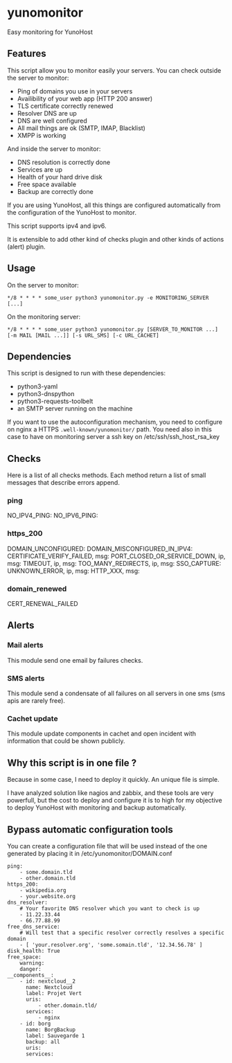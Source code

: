 # yunomonitor
Easy monitoring for YunoHost

## Features
This script allow you to monitor easily your servers. You can check outside the server to monitor:
* Ping of domains you use in your servers
* Availibility of your web app (HTTP 200 answer)
* TLS certificate correctly renewed
* Resolver DNS are up
* DNS are well configured
* All mail things are ok (SMTP, IMAP, Blacklist)
* XMPP is working

And inside the server to monitor:
* DNS resolution is correctly done
* Services are up
* Health of your hard drive disk
* Free space available
* Backup are correctly done

If you are using YunoHost, all this things are configured automatically from the configuration of the YunoHost to monitor.

This script supports ipv4 and ipv6.

It is extensible to add other kind of checks plugin and other kinds of actions (alert) plugin.

## Usage
On the server to monitor:
```
*/8 * * * * some_user python3 yunomonitor.py -e MONITORING_SERVER [...]
```

On the monitoring server:
```
*/8 * * * * some_user python3 yunomonitor.py [SERVER_TO_MONITOR ...] [-m MAIL [MAIL ...]] [-s URL_SMS] [-c URL_CACHET]
```

## Dependencies

This script is designed to run with these dependencies:
* python3-yaml
* python3-dnspython
* python3-requests-toolbelt
* an SMTP server running on the machine

If you want to use the autoconfiguration mechanism, you need to configure on nginx a HTTPS `.well-known/yunomonitor/` path. You need also in this case to have on monitoring server a ssh key on /etc/ssh/ssh_host_rsa_key

## Checks
Here is a list of all checks methods. Each method return a list of small messages that describe errors append.

### ping
NO_IPV4_PING: 
NO_IPV6_PING:

### https_200
DOMAIN_UNCONFIGURED:
DOMAIN_MISCONFIGURED_IN_IPV4:
CERTIFICATE_VERIFY_FAILED, msg:
PORT_CLOSED_OR_SERVICE_DOWN, ip, msg:
TIMEOUT, ip, msg:
TOO_MANY_REDIRECTS, ip, msg:
SSO_CAPTURE:
UNKNOWN_ERROR, ip, msg:
HTTP_XXX, msg:

### domain_renewed
CERT_RENEWAL_FAILED


## Alerts
### Mail alerts
This module send one email by failures checks.

### SMS alerts
This module send a condensate  of all failures on all servers in one sms (sms apis are rarely free).

### Cachet update
This module update components in cachet and open incident with information that could be shown publicly.

## Why this script is in one file ?
Because in some case, I need to deploy it quickly. An unique file is simple.

I have analyzed solution like nagios and zabbix, and these tools are very powerfull, but the cost to deploy and configure it is to high for my objective to deploy YunoHost with monitoring and backup automatically.

## Bypass automatic configuration tools
You can create a configuration file that will be used instead of the one generated by placing it in /etc/yunomonitor/DOMAIN.conf

```
ping:
    - some.domain.tld
    - other.domain.tld
https_200:
    - wikipedia.org
    - your.website.org
dns_resolver:
    # Your favorite DNS resolver which you want to check is up
    - 11.22.33.44
    - 66.77.88.99
free_dns_service:
    # Will test that a specific resolver correctly resolves a specific domain
    - [ 'your.resolver.org', 'some.somain.tld', '12.34.56.78' ]
disk_health: True
free_space:
    warning: 
    danger: 
__components__:
    - id: nextcloud__2
      name: Nextcloud
      label: Projet Vert
      uris: 
          - other.domain.tld/
      services:
          - nginx
    - id: borg
      name: BorgBackup
      label: Sauvegarde 1
      backup: all
      uris:
      services:
```
